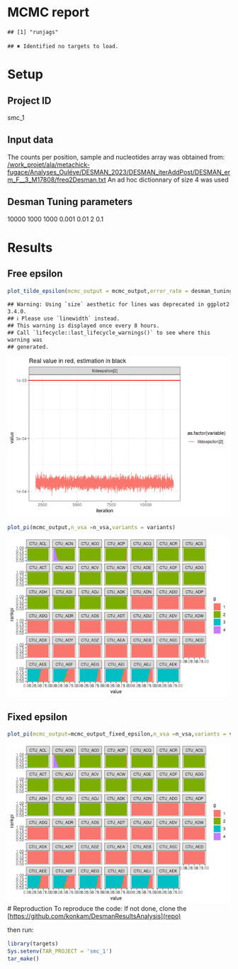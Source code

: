 MCMC report
================

    ## [1] "runjags"

    ## ✖ Identified no targets to load.

# Setup

## Project ID

smc_1

## Input data

The counts per position, sample and nucleotides array was obtained from:
[/work_projet/ala/metachick-fugace/Analyses_Ouléye/DESMAN_2023/DESMAN_iterAddPost/DESMAN_erm_F\_\_3_M17808/freq2Desman.txt]()
An ad hoc dictionnary of size 4 was used

## Desman Tuning parameters

10000
1000
1000
0.001
0.01
2
0.1

# Results

## Free epsilon

``` r
plot_tilde_epsilon(mcmc_output = mcmc_output,error_rate = desman_tuning_parameters$error_rate)
```

    ## Warning: Using `size` aesthetic for lines was deprecated in ggplot2 3.4.0.
    ## ℹ Please use `linewidth` instead.
    ## This warning is displayed once every 8 hours.
    ## Call `lifecycle::last_lifecycle_warnings()` to see where this warning was
    ## generated.

![](fixed_variants_files/figure-gfm/unnamed-chunk-4-1.png)<!-- -->

``` r
plot_pi(mcmc_output,n_vsa =n_vsa,variants = variants)
```

![](fixed_variants_files/figure-gfm/unnamed-chunk-4-2.png)<!-- -->

## Fixed epsilon

``` r
plot_pi(mcmc_output=mcmc_output_fixed_epsilon,n_vsa =n_vsa,variants = variants )
```

![](fixed_variants_files/figure-gfm/unnamed-chunk-5-1.png)<!-- --> \#
Reproduction To reproduce the code: If not done, clone the
[https://github.com/konkam/DesmanResultsAnalysis](repo)

then run:

``` r
library(targets)
Sys.setenv(TAR_PROJECT = 'smc_1')
tar_make()
```
